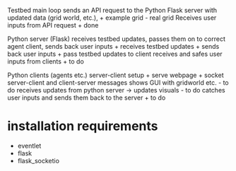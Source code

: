 

Testbed main loop
sends an API request to the Python Flask server with updated data (grid world, etc.),
    + example grid
    - real grid
Receives user inputs from API request
    + done


Python server (Flask)
receives testbed updates, passes them on to correct agent client, sends back user inputs
    + receives testbed updates
    + sends back user inputs
    + pass testbed updates to client
receives and safes user inputs from clients
    + to do


Python clients (agents etc.)
server-client setup
    + serve webpage
    + socket server-client and client-server messages
shows GUI with gridworld etc.
    - to do
receives updates from python server -> updates visuals
    - to do
catches user inputs and sends them back to the server
    + to do



# installation requirements
- eventlet
- flask
- flask_socketio
